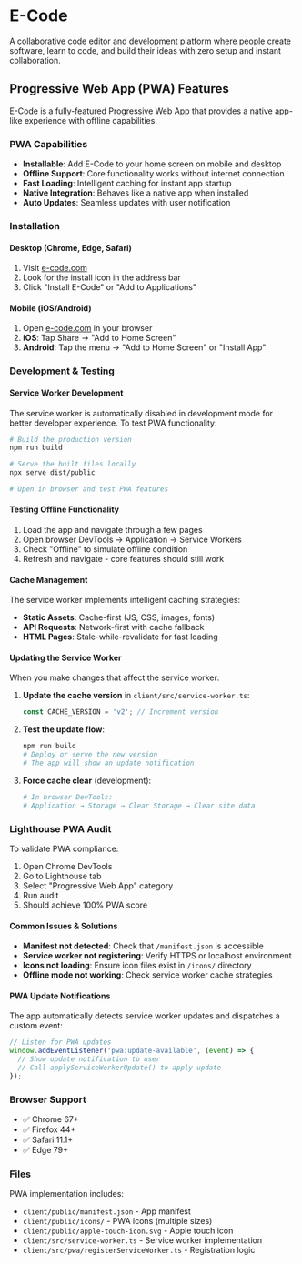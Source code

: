 # E-Code

A collaborative code editor and development platform where people create software, learn to code, and build their ideas with zero setup and instant collaboration.

## Progressive Web App (PWA) Features

E-Code is a fully-featured Progressive Web App that provides a native app-like experience with offline capabilities.

### PWA Capabilities

- **Installable**: Add E-Code to your home screen on mobile and desktop
- **Offline Support**: Core functionality works without internet connection
- **Fast Loading**: Intelligent caching for instant app startup
- **Native Integration**: Behaves like a native app when installed
- **Auto Updates**: Seamless updates with user notification

### Installation

#### Desktop (Chrome, Edge, Safari)
1. Visit [e-code.com](https://e-code.com)
2. Look for the install icon in the address bar
3. Click "Install E-Code" or "Add to Applications"

#### Mobile (iOS/Android)
1. Open [e-code.com](https://e-code.com) in your browser
2. **iOS**: Tap Share → "Add to Home Screen"
3. **Android**: Tap the menu → "Add to Home Screen" or "Install App"

### Development & Testing

#### Service Worker Development
The service worker is automatically disabled in development mode for better developer experience. To test PWA functionality:

```bash
# Build the production version
npm run build

# Serve the built files locally
npx serve dist/public

# Open in browser and test PWA features
```

#### Testing Offline Functionality
1. Load the app and navigate through a few pages
2. Open browser DevTools → Application → Service Workers
3. Check "Offline" to simulate offline condition
4. Refresh and navigate - core features should still work

#### Cache Management
The service worker implements intelligent caching strategies:
- **Static Assets**: Cache-first (JS, CSS, images, fonts)
- **API Requests**: Network-first with cache fallback
- **HTML Pages**: Stale-while-revalidate for fast loading

#### Updating the Service Worker
When you make changes that affect the service worker:

1. **Update the cache version** in `client/src/service-worker.ts`:
   ```typescript
   const CACHE_VERSION = 'v2'; // Increment version
   ```

2. **Test the update flow**:
   ```bash
   npm run build
   # Deploy or serve the new version
   # The app will show an update notification
   ```

3. **Force cache clear** (development):
   ```bash
   # In browser DevTools:
   # Application → Storage → Clear Storage → Clear site data
   ```

### Lighthouse PWA Audit

To validate PWA compliance:

1. Open Chrome DevTools
2. Go to Lighthouse tab
3. Select "Progressive Web App" category
4. Run audit
5. Should achieve 100% PWA score

#### Common Issues & Solutions

- **Manifest not detected**: Check that `/manifest.json` is accessible
- **Service worker not registering**: Verify HTTPS or localhost environment
- **Icons not loading**: Ensure icon files exist in `/icons/` directory
- **Offline mode not working**: Check service worker cache strategies

#### PWA Update Notifications

The app automatically detects service worker updates and dispatches a custom event:

```javascript
// Listen for PWA updates
window.addEventListener('pwa:update-available', (event) => {
  // Show update notification to user
  // Call applyServiceWorkerUpdate() to apply update
});
```

### Browser Support

- ✅ Chrome 67+
- ✅ Firefox 44+
- ✅ Safari 11.1+
- ✅ Edge 79+

### Files

PWA implementation includes:
- `client/public/manifest.json` - App manifest
- `client/public/icons/` - PWA icons (multiple sizes)
- `client/public/apple-touch-icon.svg` - Apple touch icon
- `client/src/service-worker.ts` - Service worker implementation
- `client/src/pwa/registerServiceWorker.ts` - Registration logic
